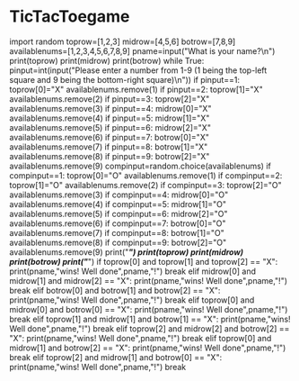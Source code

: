 # TicTacToegame
import random
toprow=[1,2,3]
midrow=[4,5,6]
botrow=[7,8,9]
availablenums=[1,2,3,4,5,6,7,8,9]
pname=input("What is your name?\n")
print(toprow)
print(midrow)
print(botrow)
while True:
    pinput=int(input("Please enter a number from 1-9 (1 being the top-left square and 9 being the bottom-right square)\n"))
    if pinput==1:
        toprow[0]="X"
        availablenums.remove(1)
    if pinput==2:
        toprow[1]="X"
        availablenums.remove(2)
    if pinput==3:
        toprow[2]="X"
        availablenums.remove(3)
    if pinput==4:
        midrow[0]="X"
        availablenums.remove(4)
    if pinput==5:
        midrow[1]="X"
        availablenums.remove(5)
    if pinput==6:
        midrow[2]="X"
        availablenums.remove(6)
    if pinput==7:
        botrow[0]="X"
        availablenums.remove(7)
    if pinput==8:
        botrow[1]="X"
        availablenums.remove(8)
    if pinput==9:
        botrow[2]="X"
        availablenums.remove(9)
    compinput=random.choice(availablenums)
    if compinput==1:
        toprow[0]="O"
        availablenums.remove(1)
    if compinput==2:
        toprow[1]="O"
        availablenums.remove(2)
    if compinput==3:
        toprow[2]="O"
        availablenums.remove(3)
    if compinput==4:
        midrow[0]="O"
        availablenums.remove(4)
    if compinput==5:
        midrow[1]="O"
        availablenums.remove(5)
    if compinput==6:
        midrow[2]="O"
        availablenums.remove(6)
    if compinput==7:
        botrow[0]="O"
        availablenums.remove(7)
    if compinput==8:
        botrow[1]="O"
        availablenums.remove(8)
    if compinput==9:
        botrow[2]="O"
        availablenums.remove(9)
    print("___________")
    print(toprow)
    print(midrow)
    print(botrow)
    print("___________")
    if toprow[0] and toprow[1] and toprow[2] == "X":
        print(pname,"wins! Well done",pname,"!")
        break
    elif midrow[0] and midrow[1] and midrow[2] == "X":
        print(pname,"wins! Well done",pname,"!")
        break
    elif botrow[0] and botrow[1] and botrow[2] == "X":
        print(pname,"wins! Well done",pname,"!")
        break
    elif toprow[0] and midrow[0] and botrow[0] == "X":
        print(pname,"wins! Well done",pname,"!")
        break
    elif toprow[1] and midrow[1] and botrow[1] == "X":
        print(pname,"wins! Well done",pname,"!")
        break
    elif toprow[2] and midrow[2] and botrow[2] == "X":
        print(pname,"wins! Well done",pname,"!")
        break
    elif toprow[0] and midrow[1] and botrow[2] == "X":
        print(pname,"wins! Well done",pname,"!")
        break
    elif toprow[2] and midrow[1] and botrow[0] == "X":
        print(pname,"wins! Well done",pname,"!")
        break
